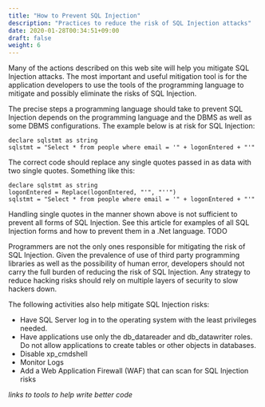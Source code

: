 ```yaml
---
title: "How to Prevent SQL Injection"
description: "Practices to reduce the risk of SQL Injection attacks"
date: 2020-01-28T00:34:51+09:00
draft: false
weight: 6
---
```


Many of the actions described on this web site will help you mitigate SQL Injection attacks.  The most important and useful mitigation tool is for the application developers to use the tools of the programming language to mitigate and possibly eliminate the risks of SQL Injection.

The precise steps a programming language should take to prevent SQL Injection depends on the programming language and the DBMS as well as some DBMS configurations.  The example below is at risk for SQL Injection:
```
declare sqlstmt as string
sqlstmt = "Select * from people where email = '" + logonEntered + "'"
```
The correct code should replace any single quotes passed in as data with two single quotes.  Something like this:
```
declare sqlstmt as string
logonEntered = Replace(logonEntered, "'", "''")
sqlstmt = "Select * from people where email = '" + logonEntered + "'"
```
Handling single quotes in the manner shown above is not sufficient to prevent all forms of SQL Injection.  See this article for examples of all SQL Injection forms and how to prevent them in a .Net language.
TODO

Programmers are not the only ones responsible for mitigating the risk of SQL Injection.  Given the prevalence of use of third party programming libraries as well as the possibility of human error, developers should not carry the full burden of reducing the risk of SQL Injection.  Any strategy to reduce hacking risks should rely on multiple layers of security to slow hackers down.

The following activities also help mitigate SQL Injection risks:

* Have SQL Server log in to the operating system with the least privileges needed.
* Have applications use only the db_datareader and db_datawriter roles.  Do not allow applications to create tables or other objects in databases.
* Disable xp_cmdshell
* Monitor Logs
* Add a Web Application Firewall (WAF) that can scan for SQL Injection risks

*links to tools to help write better code*
